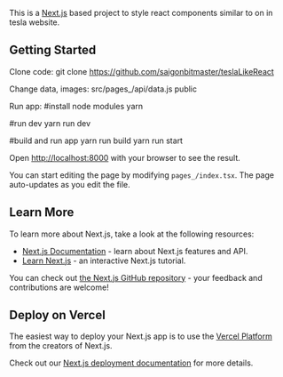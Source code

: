 This is a [Next.js](https://nextjs.org/) based project to style react components similar to on in tesla website.

## Getting Started
Clone code:
git clone https://github.com/saigonbitmaster/teslaLikeReact

Change data, images:
src/pages_/api/data.js
public

Run app:
#install node modules
yarn 

#run dev
yarn run dev

#build and run app
yarn run build
yarn run start

Open [http://localhost:8000](http://localhost:8000) with your browser to see the result.

You can start editing the page by modifying `pages_/index.tsx`. The page auto-updates as you edit the file.

## Learn More

To learn more about Next.js, take a look at the following resources:

- [Next.js Documentation](https://nextjs.org/docs) - learn about Next.js features and API.
- [Learn Next.js](https://nextjs.org/learn) - an interactive Next.js tutorial.

You can check out [the Next.js GitHub repository](https://github.com/vercel/next.js/) - your feedback and contributions are welcome!

## Deploy on Vercel

The easiest way to deploy your Next.js app is to use the [Vercel Platform](https://vercel.com/import?utm_medium=default-template&filter=next.js&utm_source=create-next-app&utm_campaign=create-next-app-readme) from the creators of Next.js.

Check out our [Next.js deployment documentation](https://nextjs.org/docs/deployment) for more details.
